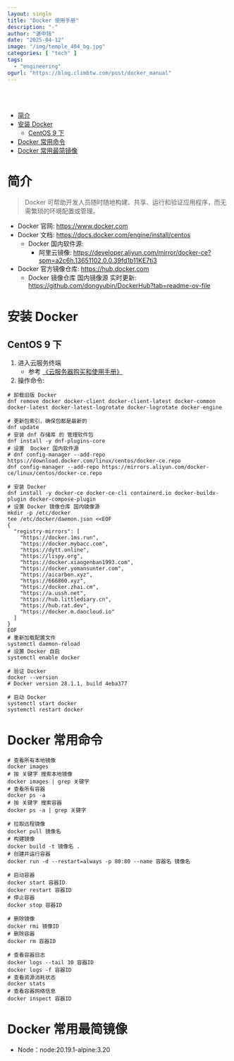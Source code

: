 ```yaml
---
layout: single
title: "Docker 使用手册"
description: "-"
author: "谌中钱"
date: "2025-04-12"
image: "/img/temple_404_bg.jpg"
categories: [ "tech" ]
tags:
  - "engineering"
ogurl: "https://blog.climbtw.com/post/docker_manual"
---
```


<br />
<br />

<!-- @import "[TOC]" {cmd="toc" depthFrom=1 depthTo=6} -->

<!-- code_chunk_output -->

- [简介](#简介)
- [安装 Docker](#安装-docker)
  - [CentOS 9 下](#centos-9-下)
- [Docker 常用命令](#docker-常用命令)
- [Docker 常用最简镜像](#docker-常用最简镜像)

<!-- /code_chunk_output -->

# 简介

> Docker 可帮助开发人员随时随地构建、共享、运行和验证应用程序，而无需繁琐的环境配置或管理。

- Docker 官网: <https://www.docker.com>
- Docker 文档: <https://docs.docker.com/engine/install/centos>
    - Docker 国内软件源:
        - 阿里云镜像: <https://developer.aliyun.com/mirror/docker-ce?spm=a2c6h.13651102.0.0.39fd1b11KE7ti3>
- Docker 官方镜像仓库: <https://hub.docker.com>
    - Docker 镜像仓库 国内镜像源 实时更新: <https://github.com/dongyubin/DockerHub?tab=readme-ov-file>

# 安装 Docker

## CentOS 9 下

1. 进入云服务终端
    - 参考 [《云服务器购买和使用手册》](https://blog.climbtw.com/post/cloud_server_manual/)
2. 操作命令:

```shell
# 卸载旧版 Docker
dnf remove docker docker-client docker-client-latest docker-common docker-latest docker-latest-logrotate docker-logrotate docker-engine

# 更新包索引，确保包都是最新的
dnf update
# 安装 dnf 存储库 的 管理软件包
dnf install -y dnf-plugins-core
# 设置  Docker 国内软件源
# dnf config-manager --add-repo https://download.docker.com/linux/centos/docker-ce.repo
dnf config-manager --add-repo https://mirrors.aliyun.com/docker-ce/linux/centos/docker-ce.repo

# 安装 Docker
dnf install -y docker-ce docker-ce-cli containerd.io docker-buildx-plugin docker-compose-plugin
# 设置 Docker 镜像仓库 国内镜像源
mkdir -p /etc/docker
tee /etc/docker/daemon.json <<EOF
{
  "registry-mirrors": [
    "https://docker.1ms.run",
    "https://docker.mybacc.com",
    "https://dytt.online",
    "https://lispy.org",
    "https://docker.xiaogenban1993.com",
    "https://docker.yomansunter.com",
    "https://aicarbon.xyz",
    "https://666860.xyz",
    "https://docker.zhai.cm",
    "https://a.ussh.net",
    "https://hub.littlediary.cn",
    "https://hub.rat.dev",
    "https://docker.m.daocloud.io"
  ]
}
EOF
# 重新加载配置文件
systemctl daemon-reload
# 设置 Docker 自启
systemctl enable docker

# 验证 Docker
docker --version
# Docker version 28.1.1, build 4eba377

# 启动 Docker
systemctl start docker
systemctl restart docker
```

# Docker 常用命令

```shell
# 查看所有本地镜像
docker images
# 按 关键字 搜索本地镜像
docker images | grep 关键字
# 查看所有容器
docker ps -a
# 按 关键字 搜索容器
docker ps -a | grep 关键字

# 拉取远程镜像
docker pull 镜像名
# 构建镜像
docker build -t 镜像名 .
# 创建并运行容器
docker run -d --restart=always -p 80:80 --name 容器名 镜像名

# 启动容器
docker start 容器ID
docker restart 容器ID
# 停止容器
docker stop 容器ID

# 删除镜像
docker rmi 镜像ID
# 删除容器
docker rm 容器ID

# 查看容器日志
docker logs --tail 30 容器ID
docker logs -f 容器ID
# 查看资源消耗状态
docker stats
# 查看容器网络信息
docker inspect 容器ID
```

# Docker 常用最简镜像

- Node：node:20.19.1-alpine:3.20
